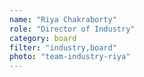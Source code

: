 ```yaml
---
name: "Riya Chakraborty"
role: "Director of Industry"
category: board
filter: "industry,board"
photo: "team-industry-riya"
---
```


